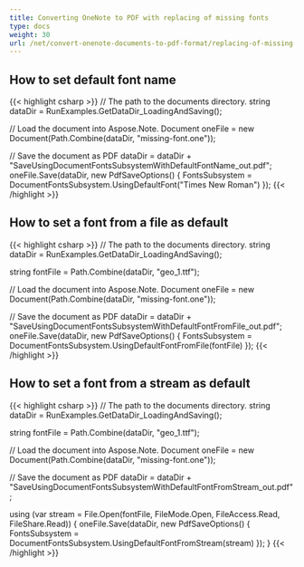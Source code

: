 ```yaml
---
title: Converting OneNote to PDF with replacing of missing fonts
type: docs
weight: 30
url: /net/convert-onenote-documents-to-pdf-format/replacing-of-missing-fonts/
---
```


## **How to set default font name**

{{< highlight csharp >}}
// The path to the documents directory.
string dataDir = RunExamples.GetDataDir_LoadingAndSaving();
            
// Load the document into Aspose.Note.
Document oneFile = new Document(Path.Combine(dataDir, "missing-font.one"));

// Save the document as PDF
dataDir = dataDir + "SaveUsingDocumentFontsSubsystemWithDefaultFontName_out.pdf";
oneFile.Save(dataDir, new PdfSaveOptions() 
                      {
                          FontsSubsystem = DocumentFontsSubsystem.UsingDefaultFont("Times New Roman")
                      });
{{< /highlight >}}


## **How to set a font from a file as default**

{{< highlight csharp >}}
// The path to the documents directory.
string dataDir = RunExamples.GetDataDir_LoadingAndSaving();

string fontFile = Path.Combine(dataDir, "geo_1.ttf");

// Load the document into Aspose.Note.
Document oneFile = new Document(Path.Combine(dataDir, "missing-font.one"));

// Save the document as PDF
dataDir = dataDir + "SaveUsingDocumentFontsSubsystemWithDefaultFontFromFile_out.pdf";
oneFile.Save(dataDir, new PdfSaveOptions()
                          {
                              FontsSubsystem = DocumentFontsSubsystem.UsingDefaultFontFromFile(fontFile)
                          });
{{< /highlight >}}


## **How to set a font from a stream as default**

{{< highlight csharp >}}
// The path to the documents directory.
string dataDir = RunExamples.GetDataDir_LoadingAndSaving();

string fontFile = Path.Combine(dataDir, "geo_1.ttf");

// Load the document into Aspose.Note.
Document oneFile = new Document(Path.Combine(dataDir, "missing-font.one"));

// Save the document as PDF
dataDir = dataDir + "SaveUsingDocumentFontsSubsystemWithDefaultFontFromStream_out.pdf";

using (var stream = File.Open(fontFile, FileMode.Open, FileAccess.Read, FileShare.Read))
{
    oneFile.Save(dataDir, new PdfSaveOptions()
                              {
                                  FontsSubsystem = DocumentFontsSubsystem.UsingDefaultFontFromStream(stream)
                              });
}
{{< /highlight >}}

